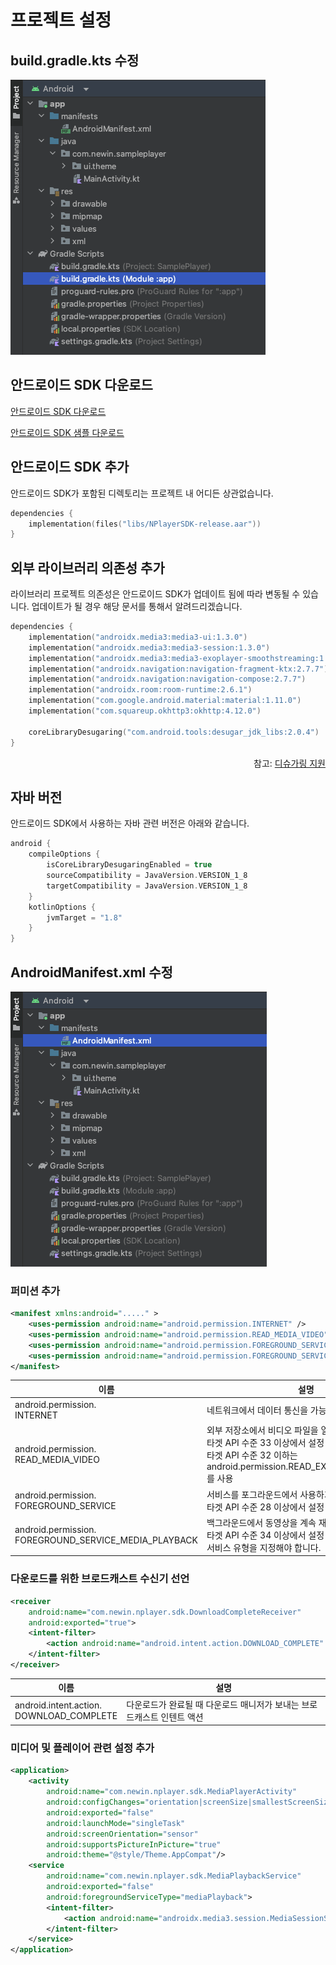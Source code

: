 # 프로젝트 설정

## build.gradle.kts 수정

![](./img/build-gradle-kts.png)

## 안드로이드 SDK 다운로드

[안드로이드 SDK 다운로드](https://app.playnplay.com/sdks/latest/NPlayerSDK-android.zip)

[안드로이드 SDK 샘플 다운로드](https://app.playnplay.com/sdks/latest/NPlayerSDKSample-android.zip)


## 안드로이드 SDK 추가

안드로이드 SDK가 포함된 디렉토리는 프로젝트 내 어디든 상관없습니다.

```kotlin
dependencies {
	implementation(files("libs/NPlayerSDK-release.aar"))
}
```

## 외부 라이브러리 의존성 추가

라이브러리 프로젝트 의존성은 안드로이드 SDK가 업데이트 됨에 따라 변동될 수 있습니다. 업데이트가 될 경우 해당 문서를 통해서 알려드리겠습니다.

```kotlin
dependencies {
    implementation("androidx.media3:media3-ui:1.3.0")
    implementation("androidx.media3:media3-session:1.3.0")
    implementation("androidx.media3:media3-exoplayer-smoothstreaming:1.3.0")
    implementation("androidx.navigation:navigation-fragment-ktx:2.7.7")
    implementation("androidx.navigation:navigation-compose:2.7.7")
    implementation("androidx.room:room-runtime:2.6.1")
    implementation("com.google.android.material:material:1.11.0")
    implementation("com.squareup.okhttp3:okhttp:4.12.0")
	
    coreLibraryDesugaring("com.android.tools:desugar_jdk_libs:2.0.4")
}
```

<div align="right">
참고: <a href="https://developer.android.com/studio/write/java8-support?hl=ko#library-desugaring">디슈가링 지원</a>
</div>

## 자바 버전

안드로이드 SDK에서 사용하는 자바 관련 버전은 아래와 같습니다.

```kotlin
android {
    compileOptions {
        isCoreLibraryDesugaringEnabled = true
		sourceCompatibility = JavaVersion.VERSION_1_8
        targetCompatibility = JavaVersion.VERSION_1_8
    }
    kotlinOptions {
 		jvmTarget = "1.8"
    }
}
```

## AndroidManifest.xml 수정

![](./img/android-manifest.png)

### 퍼미션 추가

```xml
<manifest xmlns:android="....." >
    <uses-permission android:name="android.permission.INTERNET" />
    <uses-permission android:name="android.permission.READ_MEDIA_VIDEO" />
    <uses-permission android:name="android.permission.FOREGROUND_SERVICE" />
    <uses-permission android:name="android.permission.FOREGROUND_SERVICE_MEDIA_PLAYBACK" />
</manifest>
```

| 이름   | 설명 |
|-------|-----|
| android.permission.<br>INTERNET | 네트워크에서 데이터 통신을 가능하게 설정 |
| android.permission.<br>READ_MEDIA_VIDEO | 외부 저장소에서 비디오 파일을 열기 위한 설정<br>타겟 API 수준 33 이상에서 설정<br>타겟 API 수준 32 이하는 android.permission.READ_EXTERNAL_STORAGE를 사용 |
| android.permission.<br>FOREGROUND_SERVICE | 서비스를 포그라운드에서 사용하기 위해서 설정<br>타겟 API 수준 28 이상에서 설정 |
| android.permission.<br>FOREGROUND_SERVICE_MEDIA_PLAYBACK | 백그라운드에서  동영상을 계속 재생하기 위한 설정<br>타겟 API 수준 34 이상에서 설정 - 적절한 포그라운드 서비스 유형을 지정해야 합니다. |

### 다운로드를 위한 브로드캐스트 수신기 선언

```xml
<receiver
    android:name="com.newin.nplayer.sdk.DownloadCompleteReceiver"
    android:exported="true">
    <intent-filter>
        <action android:name="android.intent.action.DOWNLOAD_COMPLETE" />
    </intent-filter>
</receiver>
```

| 이름   | 설명 |
|-------|-----|
| android.intent.action.<br>DOWNLOAD_COMPLETE | 다운로드가 완료될 때 다운로드 매니저가 보내는 브로드캐스트 인텐트 액션 |


### 미디어 및 플레이어 관련 설정 추가

```xml
<application>
    <activity
        android:name="com.newin.nplayer.sdk.MediaPlayerActivity"
        android:configChanges="orientation|screenSize|smallestScreenSize|screenLayout|keyboardHidden"
        android:exported="false"
        android:launchMode="singleTask"
        android:screenOrientation="sensor"
        android:supportsPictureInPicture="true"
        android:theme="@style/Theme.AppCompat"/>
    <service
        android:name="com.newin.nplayer.sdk.MediaPlaybackService"
        android:exported="false"
        android:foregroundServiceType="mediaPlayback">
        <intent-filter>
            <action android:name="androidx.media3.session.MediaSessionService" />        
        </intent-filter>
    </service>
</application>
```